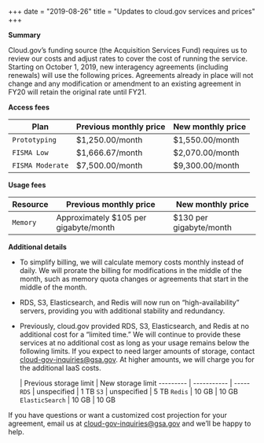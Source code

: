 +++
date = "2019-08-26"
title = "Updates to cloud.gov services and prices" 
+++


**Summary**

Cloud.gov’s funding source (the Acquisition Services Fund) requires us to review our costs and adjust rates to cover the cost of running the service. Starting on October 1, 2019, new interagency agreements (including renewals) will use the following prices. Agreements already in place will not change and any modification or amendment to an existing agreement in FY20 will retain the original rate until FY21.

**Access fees**

Plan  | Previous monthly price | New monthly price  |
--------- | ----------- | -----
`Prototyping` | $1,250.00/month |  $1,550.00/month |
`FISMA Low` | $1,666.67/month |  $2,070.00/month | 
`FISMA Moderate` | $7,500.00/month |  $9,300.00/month |


**Usage fees**

Resource  | Previous monthly price | New monthly price  |
--------- | ----------- | -----
`Memory` | Approximately $105 per gigabyte/month |  $130 per gigabyte/month |


**Additional details**

- To simplify billing, we will calculate memory costs monthly instead of daily. We will prorate the billing for modifications in the middle of the month, such as memory quota changes or agreements that start in the middle of the month.

- RDS, S3, Elasticsearch, and Redis will now run on “high-availability” servers, providing you with additional stability and redundancy.

- Previously, cloud.gov provided RDS, S3, Elasticsearch, and Redis at no additional cost for a “limited time.” We will continue to provide these services at no additional cost as long as your usage remains below the following limits. If you expect to need larger amounts of storage, contact cloud-gov-inquiries@gsa.gov. At higher amounts, we will charge you for the additional IaaS costs. 


     | Previous storage limit | New storage limit
  --------- | ----------- | -----
  `RDS` | unspecified |  1 TB
  `S3` | unspecified |  5 TB
  `Redis` | 10 GB |  10 GB
  `ElasticSearch` | 10 GB |  10 GB

If you have questions or want a customized cost projection for your agreement, email us at cloud-gov-inquiries@gsa.gov and we’ll be happy to help.
